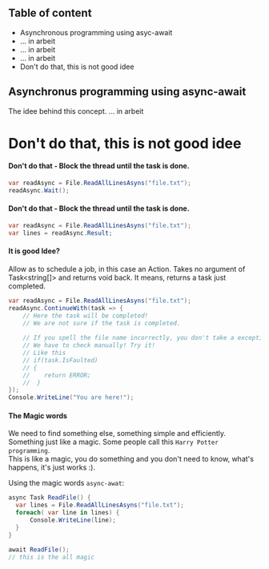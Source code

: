 ## Table of content
* Asynchronous programming using asyc-await
* ... in arbeit
* ... in arbeit
* ... in arbeit
* Don't do that, this is not good idee

## Asynchronus programming using async-await

The idee behind this concept.
... in arbeit


# Don't do that, this is not good idee

#### Don't do that - Block the thread until the task is done.
```c# 
var readAsync = File.ReadAllLinesAsyns("file.txt");
readAsync.Wait();
```

#### Don't do that - Block the thread until the task is done.
```c# 
var readAsync = File.ReadAllLinesAsyns("file.txt");
var lines = readAsync.Result;
```

#### It is good Idee? 
Allow as to schedule a job, in this case an Action. Takes no argument of Task<string[]> and returns void back. It means, returns a task just completed.
```c# 
var readAsync = File.ReadAllLinesAsyns("file.txt");
readAsync.ContinueWith(task => {
    // Here the task will be completed!
    // We are not sure if the task is completed. 
    
    // If you spell the file name incorrectly, you don't take a exception back. 
    // We have to check manually! Try it!
    // Like this 
    // if(task.IsFaulted)
    // {
    //    return ERROR;
    //  }
});
Console.WriteLine("You are here!");
```

#### The Magic words
We need to find something else, something simple and efficiently. Something just like a magic. Some people call this `Harry Potter programming`. 
<br/>This is like a magic, you do something and you don't need to know, what's happens, it's just works :).

Using the magic words `async-awat`:
``` c#
async Task ReadFile() {
  var lines = File.ReadAllLinesAsyns("file.txt");
  foreach( var line in lines) {
      Console.WriteLine(line);
  }
}

await ReadFile();
// this is the all magic
```


